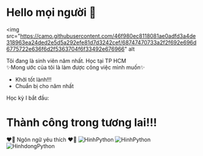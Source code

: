 # Hello mọi người 👋
<img src="https://camo.githubusercontent.com/46f980ec8118081ae0adfd3a4de318963ea24ded2e5d5a292efe81d7d3242cef/68747470733a2f2f692e696d6775722e636f6d2f5363704f6f33492e676966" alt

Tôi đang là sinh viên năm nhất. Học tại TP HCM<br>
✨Mong ước của tôi là làm được công việc mình muốn✨
- Khởi tốt lành!!!
- Chuẩn bị cho năm nhất<br>

Học kỳ I bắt đầu:

# Thành công trong tương lai!!!

❤️‍🔥 Ngôn ngữ yêu thích ❤️‍🔥 
<img src="https://www.activestate.com/wp-content/uploads/2021/12/python-coding-mistakes.jpg" alt="HinhPython">
![HinhPython](https://techvccloud.mediacdn.vn/280518386289090560/2022/5/18/zymmowya-16528506457861135515934-0-18-629-1138-crop-1652851895426110970813.png)
![HinhdongPython](https://media0.giphy.com/media/coxQHKASG60HrHtvkt/giphy.gif?cid=ecf05e47r2klvhzkktu320bd61r3tlevnaeoc5xdgd0wze1e&ep=v1_gifs_search&rid=giphy.gif&ct=g)

<!--
**toanngo0x005A/toanngo0x005A** is a ✨ _special_ ✨ repository because its `README.md` (this file) appears on your GitHub profile.

Here are some ideas to get you started:

- 🔭 I’m currently working on Home
- 🌱 I’m currently learning KythuatCaoThang College
- 👯 I’m looking to collaborate on ...
- 🤔 I’m looking for help with ...
- 💬 Ask me about ...
- 📫 How to reach me: ...
- 😄 Pronouns: ...
- ⚡ Fun fact: ...

-->
